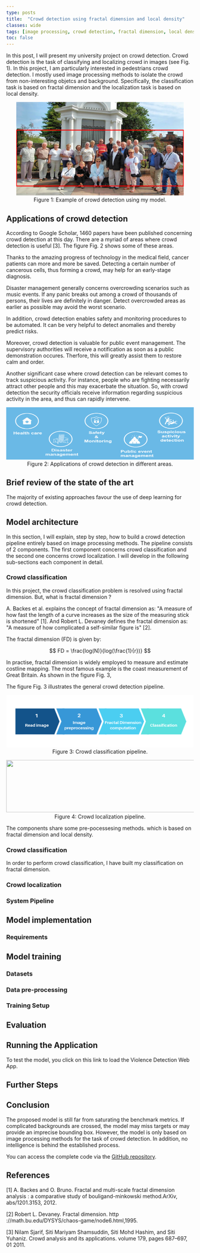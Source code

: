 ```yaml
---
type: posts
title:  "Crowd detection using fractal dimension and local density"
classes: wide
tags: [image processing, crowd detection, fractal dimension, local density]
toc: false
---
```


<script type="text/javascript" async
  src="https://cdn.mathjax.org/mathjax/latest/MathJax.js?config=TeX-MML-AM_CHTML">
</script>

In this post, I will present my university project on crowd detection. Crowd detection is the task of classifying and localizing crowd in images (see Fig. 1). In this project, I am particularly interested in pedestrians crowd detection. I mostly used image processing methods to isolate the crowd from non-interesting objetcs and background. Specifically, the classification task is based on fractal dimension and the localization task is based on local density.

<p align="center">
  <img width="450" height="250"  src="/assets/images/crowd_detection/crowd_detection_ex_pred.png">
  <br>
  Figure 1:  Example of crowd detection using my model.
</p>

## Applications of crowd detection
According to Google Scholar, 1460 papers have been published concerning crowd detection at this day. There are a myriad of areas where crowd detection is useful [3]. The figure Fig. 2 shows some of these areas.


Thanks to the amazing progress of technology in the medical field, cancer patients can  more and more be saved. Detecting a certain number of cancerous cells, thus forming a crowd, may help for an early-stage diagnosis.

Disaster management generally concerns overcrowding scenarios such as music events. If any panic breaks out among a crowd of thousands of persons, their lives are definitely in danger. Detect overcrowded areas as earlier as possible may avoid the worst scenario.

In addition, crowd detection enables  safety and monitoring procedures to be automated. It can be very helpful to detect anomalies  and thereby predict risks. 

Moreover, crowd detection is valuable for public event management. The supervisory authorities will receive a notification as soon as a public demonstration occures. Therfore, this will greatly assist them to restore calm and order.

Another significant case where crowd detection can be relevant comes to track suspicious activity. For instance, people who are fighting necessarily attract other people and this may exacerbate the situation. So, with crowd detection the security officials receive information regarding suspicious activity in the area, and thus can rapidly intervene.

<p align="center">
  <img width="754" height="140" src="/assets/images/crowd_detection/crowd_detection_app.png">
  <br>
  Figure 2:  Applications of crowd detection in different areas.
</p>

## Brief review of the state of the art
The majority of existing approaches favour the use of deep learning for crowd detection. 

## Model architecture
In this section, I will explain, step by step, how to build a crowd detection pipeline entirely based on image processing methods. The pipeline consists of 2 components. The first component concerns crowd classification and the second one concerns crowd localization. I will develop in the following sub-sections each component in detail.

### Crowd classification
In this project, the crowd classification problem is resolved using fractal dimension. But, what is fractal dimension ?  

A. Backes  et al. explains the concept of fractal dimension as: "A measure of how fast the length of a curve increases as the size of the measuring stick is shortened" [1]. And Robert L. Devaney defines the fractal dimension as: "A measure of how complicated a self-similar figure is" [2]. 

The fractal dimension (FD) is given by:

$$ FD = \frac{log(N)}{log(\frac{1}{r})} $$


In practise, fractal dimension is widely employed to measure and estimate costline mapping. The most famous example is the coast measurement of Great Britain. As shown in the figure Fig. 3, 


The figure Fig. 3 illustrates the general crowd detection pipeline.

<p align="center">
  <img width="754" height="140" src="/assets/images/crowd_detection/crowd_detection_pipeline_classif.png">
  <br>
  Figure 3: Crowd classification pipeline.
</p>


<p align="center">
  <img width="754" height="140" src="/assets/images/crowd_detection/crowd_detection_pipeline_locali.png">
  <br>
  Figure 4: Crowd localization pipeline.
</p>


 The components share some pre-pocessesing methods. which is based on fractal dimension and local density. 
### Crowd classification 
In order to perform crowd classification, I have built my classification on fractal dimension.
### Crowd localization
### System Pipeline

## Model implementation
### Requirements

## Model training
### Datasets
### Data pre-processing
### Training Setup


## Evaluation
## Running the Application
To test the model, you click on this link to load the Violence Detection Web App.

## Further Steps

## Conclusion
The proposed model is still far from saturating the benchmark metrics. If complicated backgrounds are crossed, the model may miss  targets or may provide an imprecise bounding box. However, the model is only based on image processing methods for the task of crowd detection. In addition, no intelligence is behind the established process. 


You can access the complete code via the [GitHub repository](https://github.com/AsmaBRZ/Crowd-detection).

## References
[1] A. Backes and O. Bruno. Fractal and multi-scale fractal dimension analysis : a comparative study of bouligand-minkowski method.ArXiv, abs/1201.3153, 2012.

[2] Robert L. Devaney. Fractal dimension. http ://math.bu.edu/DYSYS/chaos-game/node6.html,1995.

[3] Nilam Sjarif, Siti Mariyam Shamsuddin, Siti Mohd Hashim, and Siti Yuhaniz. Crowd analysis and its applications. volume 179, pages 687–697, 01 2011.